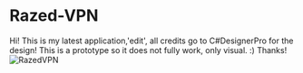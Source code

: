# Razed-VPN
Hi! This is my latest application,'edit', all credits go to C#DesignerPro for the design! This is a prototype so it does not fully work, only visual. :)
Thanks!
![RazedVPN](https://user-images.githubusercontent.com/91488137/157113753-c9118668-eb50-44dd-802d-2e3f9636bc54.png)
